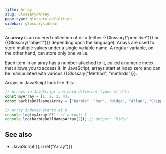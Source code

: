 ```yaml
---
title: Array
slug: Glossary/Array
page-type: glossary-definition
sidebar: glossarysidebar
---
```



An **array** is an ordered collection of data (either {{Glossary("primitive")}} or {{Glossary("object")}} depending upon the language). Arrays are used to store multiple values under a single variable name. A regular variable, on the other hand, can store only one value.

Each item in an array has a number attached to it, called a numeric index, that allows you to access it. In JavaScript, arrays start at index zero and can be manipulated with various {{Glossary("Method", "methods")}}.

Arrays in JavaScript look like this:

```js
// Arrays in JavaScript can hold different types of data
const myArray = [1, 2, 3, 4];
const barbieDollNamesArray = ["Barbie", "Ken", "Midge", "Allan", "Skipper"];

// Array indexes starts at 0.
console.log(myArray[0]); // output: 1
console.log(barbieDollNamesArray[2]); // output: "Midge"
```

## See also

- JavaScript {{jsxref("Array")}}
